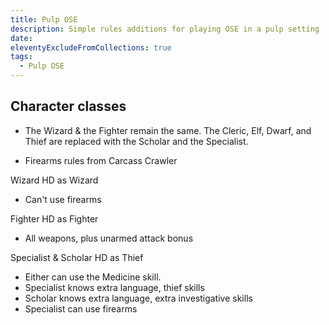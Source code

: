 ```yaml
---
title: Pulp OSE
description: Simple rules additions for playing OSE in a pulp setting
date:
eleventyExcludeFromCollections: true
tags:
  - Pulp OSE
---
```


## Character classes

- The Wizard & the Fighter remain the same. The Cleric, Elf, Dwarf, and Thief are replaced with the Scholar and the Specialist.

- Firearms rules from Carcass Crawler

Wizard
HD as Wizard

- Can't use firearms

Fighter
HD as Fighter

- All weapons, plus unarmed attack bonus

Specialist & Scholar
HD as Thief

- Either can use the Medicine skill.
- Specialist knows extra language, thief skills
- Scholar knows extra language, extra investigative skills
- Specialist can use firearms
